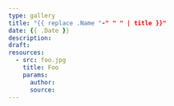 ```yaml
---
type: gallery
title: "{{ replace .Name "-" " " | title }}"
date: {{ .Date }}
description: 
draft:
resources:
  - src: foo.jpg
    title: Foo
    params:
      author:
      source:
---
```

